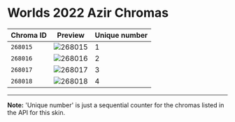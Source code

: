 # Worlds 2022 Azir Chromas

| Chroma ID | Preview | Unique number |
|---|---|---|
| `268015` | ![268015](https://raw.communitydragon.org/latest/plugins/rcp-be-lol-game-data/global/default/v1/champion-chroma-images/268/268015.png) | 1 |
| `268016` | ![268016](https://raw.communitydragon.org/latest/plugins/rcp-be-lol-game-data/global/default/v1/champion-chroma-images/268/268016.png) | 2 |
| `268017` | ![268017](https://raw.communitydragon.org/latest/plugins/rcp-be-lol-game-data/global/default/v1/champion-chroma-images/268/268017.png) | 3 |
| `268018` | ![268018](https://raw.communitydragon.org/latest/plugins/rcp-be-lol-game-data/global/default/v1/champion-chroma-images/268/268018.png) | 4 |

---

**Note:** 'Unique number' is just a sequential counter for the chromas listed in the API for this skin.